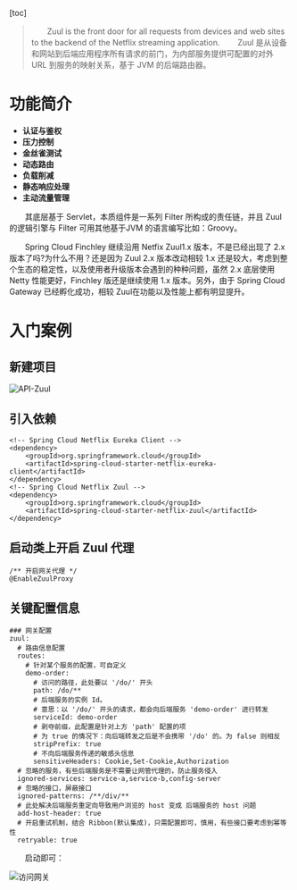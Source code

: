 [toc]

> 　　Zuul is the front door for all requests from devices and web sites to the backend of the Netflix streaming application.
> 　　Zuul 是从设备和网站到后端应用程序所有请求的前门，为内部服务提供可配置的对外 URL 到服务的映射关系，基于 JVM 的后端路由器。

# 功能简介

* **认证与鉴权**
* **压力控制**
* **金丝雀测试**
* **动态路由**
* **负载削减**
* **静态响应处理**
* **主动流量管理**

　　其底层基于 Servlet，本质组件是一系列 Filter 所构成的责任链，并且 Zuul 的逻辑引擎与 Filter 可用其他基于JVM 的语言编写比如：Groovy。

　　Spring Cloud Finchley 继续沿用 Netfix Zuul1.x 版本，不是已经出现了 2.x 版本了吗?为什么不用？还是因为 Zuul 2.x 版本改动相较 1.x 还是较大，考虑到整个生态的稳定性，以及使用者升级版本会遇到的种种问题，虽然 2.x 底层使用 Netty 性能更好，Finchley 版还是继续使用 1.x 版本。另外，由于 Spring Cloud Gateway 已经孵化成功，相较 Zuul在功能以及性能上都有明显提升。

# 入门案例

## 新建项目

![API-Zuul](http://img.lynchj.com/31ea4665a5d741d2adcd87c7e28de7da.png)

## 引入依赖

```
<!-- Spring Cloud Netflix Eureka Client -->
<dependency>
    <groupId>org.springframework.cloud</groupId>
    <artifactId>spring-cloud-starter-netflix-eureka-client</artifactId>
</dependency>
<!-- Spring Cloud Netflix Zuul -->
<dependency>
    <groupId>org.springframework.cloud</groupId>
    <artifactId>spring-cloud-starter-netflix-zuul</artifactId>
</dependency>
```

## 启动类上开启 Zuul 代理

```
/** 开启网关代理 */
@EnableZuulProxy
```

## 关键配置信息

```
### 网关配置
zuul:
  # 路由信息配置
  routes:
    # 针对某个服务的配置，可自定义
    demo-order:
      # 访问的路径，此处要以 '/do/' 开头
      path: /do/**
      # 后端服务的实例 Id。
      # 意思：以 '/do/' 开头的请求，都会向后端服务 'demo-order' 进行转发
      serviceId: demo-order
      # 剥夺前缀，此配置是针对上方 'path' 配置的项
      # 为 true 的情况下：向后端转发之后是不会携带 '/do' 的。为 false 则相反
      stripPrefix: true
      # 不向后端服务传递的敏感头信息
      sensitiveHeaders: Cookie,Set-Cookie,Authorization
  # 忽略的服务，有些后端服务是不需要让网管代理的，防止服务侵入
  ignored-services: service-a,service-b,config-server
  # 忽略的接口，屏蔽接口
  ignored-patterns: /**/div/**
  # 此处解决后端服务重定向导致用户浏览的 host 变成 后端服务的 host 问题
  add-host-header: true
  # 开启重试机制，结合 Ribbon(默认集成)，只需配置即可，慎用，有些接口要考虑到幂等性
  retryable: true
```

　　启动即可：

![访问网关](http://img.lynchj.com/a4f9ec3925f54b2a8575d1ae71830e02.gif)


